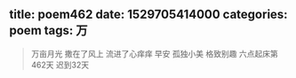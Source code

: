 title: poem462
date: 1529705414000
categories: poem
tags: 万
---
> 万亩月光
撒在了风上
流进了心痒痒
早安
孤独小美
格致别趣
六点起床第462天 迟到32天